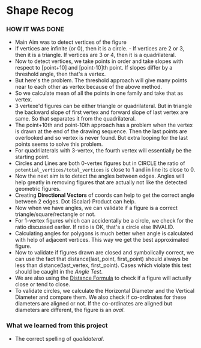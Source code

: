 # Shape Recog

### HOW IT WAS DONE

* Main Aim was to detect vertices of the figure
* If vertices are infinite (or 0), then it is a circle. - If vertices are 2 or 3, then it is a triangle. If vertices are 3 or 4, then it is a quadrilateral.
* Now to detect vertices, we take points in order and take slopes with respect to [point+10] and [point-10]th point. If slopes differ by a threshold angle, then that's a vertex.
* But here's the problem. The threshold approach will give many points near to each other as vertex because of the above method.
* So we calculate mean of all the points in one family and take that as vertex.
* 3 vertexe'd figures can be either triangle or quadrilateral. But in triangle the backward slope of first vertex and forward slope of last vertex are same. So that separates 
 it from the quadrilateral.
* The point+10th and point-10th approach has a problem when the vertex is drawn at the end of the drawing sequence. Then the last points are overlooked and so vertex is never found. But extra looping for the last points seems to solve this problem.
* For quadrilaterals with 3-vertex, the fourth vertex will essentially be the starting point.
* Circles and Lines are both 0-vertex figures but in CIRCLE the ratio of `potential_vertices/total_vertices` is close to 1 and in line its close to 0.
* Now the next aim is to detect the angles between edges. Angles will help greatly in removing figures that are actually not like the detected geometric figures.
* Creating **Directional Vectors** of coords can help to get the correct angle between 2 edges. Dot (Scalar) Product can help.
* Now when we have angles, we can validate if a figure is a correct triangle/square/rectangle or not.
* For 1-vertex figures which can accidentally be a circle, we check for the ratio discussed earlier. If ratio is OK, that's a circle else INVALID.
* Calculating angles for polygons is much better when angle is calculated with help of adjacent vertices. This way we get the best approximated figure.
* Now to validate if figures drawn are closed and symbolically correct, we can use the fact that distance(last_point, first_point) should always be less than 
 distance(last_vertex, first_point). Cases which violate this test should be caught in the *Angle Test*.
* We are also using the [Distance Formula](http://en.wikipedia.org/wiki/Distance_from_a_point_to_a_line#Line_defined_by_two_points) to check if a figure will actually close or tend to close.
* To validate circles, we calculate the Horizontal Diameter and the Vertical Diameter and compare them. We also check if co-ordinates for these diameters are aligned or not. If the co-ordinates are aligned but diameters are different, the figure is an *oval*.

### What we learned from this project

* The correct spelling of *qualidateral*.